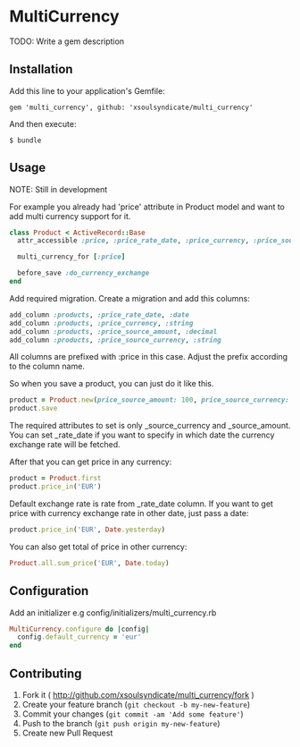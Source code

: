 # MultiCurrency

TODO: Write a gem description

## Installation

Add this line to your application's Gemfile:

    gem 'multi_currency', github: 'xsoulsyndicate/multi_currency'

And then execute:

    $ bundle

## Usage

NOTE: Still in development

For example you already had 'price' attribute in Product model and want to add multi currency support for it.

```ruby
class Product < ActiveRecord::Base
  attr_accessible :price, :price_rate_date, :price_currency, :price_source_amount, :price_source_currency # For Rails 3

  multi_currency_for [:price]

  before_save :do_currency_exchange
end
```

Add required migration. Create a migration and add this columns:

```ruby
add_column :products, :price_rate_date, :date
add_column :products, :price_currency, :string
add_column :products, :price_source_amount, :decimal
add_column :products, :price_source_currency, :string
```

All columns are prefixed with :price in this case. Adjust the prefix according to the column name.

So when you save a product, you can just do it like this.

```ruby
product = Product.new(price_source_amount: 100, price_source_currency: 'USD')
product.save
```

The required attributes to set is only _source_currency and _source_amount. You can set _rate_date if you want to specify in which date the currency exchange rate will be fetched.

After that you can get price in any currency:

```ruby
product = Product.first
product.price_in('EUR')
```

Default exchange rate is rate from _rate_date column. If you want to get price with currency exchange rate in other date, just pass a date:

```ruby
product.price_in('EUR', Date.yesterday)
```

You can also get total of price in other currency:

```ruby
Product.all.sum_price('EUR', Date.today)
```

## Configuration

Add an initializer e.g config/initializers/multi_currency.rb

```ruby
MultiCurrency.configure do |config|
  config.default_currency = 'eur'
end
```

## Contributing

1. Fork it ( http://github.com/xsoulsyndicate/multi_currency/fork )
2. Create your feature branch (`git checkout -b my-new-feature`)
3. Commit your changes (`git commit -am 'Add some feature'`)
4. Push to the branch (`git push origin my-new-feature`)
5. Create new Pull Request
